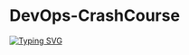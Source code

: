 # DevOps-CrashCourse
[![Typing SVG](https://readme-typing-svg.herokuapp.com?color=%2336BCF7&lines=Пяничук+Олександр)](https://git.io/typing-svg)
